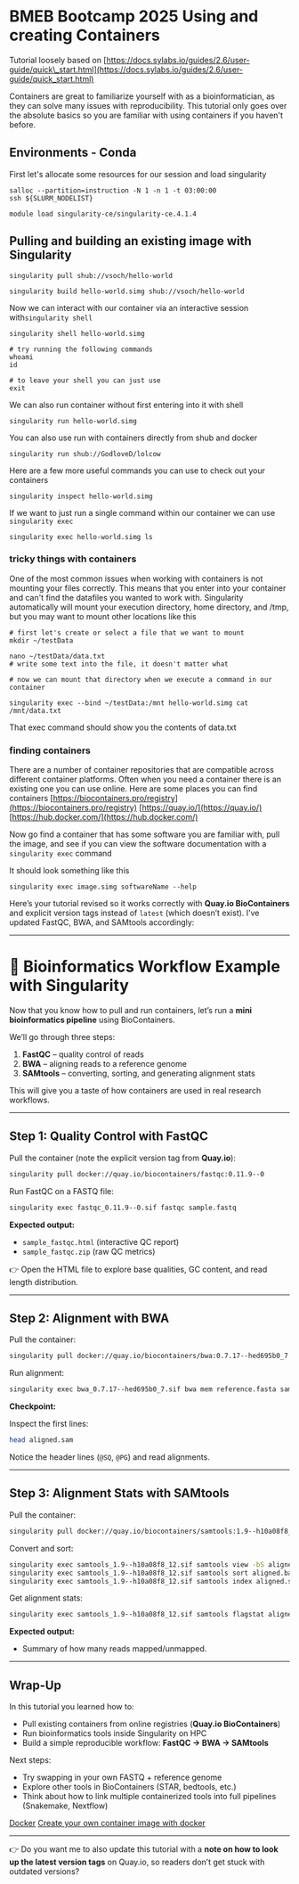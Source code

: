 # BMEB Bootcamp 2025 Using and creating Containers

Tutorial loosely based on [https://docs.sylabs.io/guides/2.6/user-guide/quick\_start.html](https://docs.sylabs.io/guides/2.6/user-guide/quick_start.html)

Containers are great to familiarize yourself with as a bioinformatician, as they can solve many issues with reproducibility. This tutorial only goes over the absolute basics so you are familiar with using containers if you haven't before.

## Environments - Conda

First let's allocate some resources for our session and load singularity

```
salloc --partition=instruction -N 1 -n 1 -t 03:00:00 
ssh ${SLURM_NODELIST}

module load singularity-ce/singularity-ce.4.1.4
```

## Pulling and building an existing image with Singularity

```
singularity pull shub://vsoch/hello-world 

singularity build hello-world.simg shub://vsoch/hello-world
```

Now we can interact with our container via an interactive session with`singularity shell`

```
singularity shell hello-world.simg

# try running the following commands 
whoami
id

# to leave your shell you can just use 
exit
```

We can also run container without first entering into it with shell

```
singularity run hello-world.simg
```

You can also use run with containers directly from shub and docker

```
singularity run shub://GodloveD/lolcow
```

Here are a few more useful commands you can use to check out your containers

```
singularity inspect hello-world.simg
```

If we want to just run a single command within our container we can use `singularity exec`

```
singularity exec hello-world.simg ls
```

### tricky things with containers

One of the most common issues when working with containers is not mounting your files correctly. This means that you enter into your container and can't find the datafiles you wanted to work with. Singularity automatically will mount your execution directory, home directory, and /tmp, but you may want to mount other locations like this

```
# first let's create or select a file that we want to mount
mkdir ~/testData

nano ~/testData/data.txt
# write some text into the file, it doesn't matter what 

# now we can mount that directory when we execute a command in our container 

singularity exec --bind ~/testData:/mnt hello-world.simg cat /mnt/data.txt
```

That exec command should show you the contents of data.txt

### finding containers

There are a number of container repositories that are compatible across different container platforms. Often when you need a container there is an existing one you can use online. Here are some places you can find containers
[https://biocontainers.pro/registry](https://biocontainers.pro/registry)
[https://quay.io/](https://quay.io/)
[https://hub.docker.com/](https://hub.docker.com/)

Now go find a container that has some software you are familiar with, pull the image, and see if you can view the software documentation with a `singularity exec` command

It should look something like this

```
singularity exec image.simg softwareName --help  
```

Here’s your tutorial revised so it works correctly with **Quay.io BioContainers** and explicit version tags instead of `latest` (which doesn’t exist). I’ve updated FastQC, BWA, and SAMtools accordingly:

---

# 🧬 Bioinformatics Workflow Example with Singularity

Now that you know how to pull and run containers, let’s run a **mini bioinformatics pipeline** using BioContainers.

We’ll go through three steps:

1. **FastQC** – quality control of reads
2. **BWA** – aligning reads to a reference genome
3. **SAMtools** – converting, sorting, and generating alignment stats

This will give you a taste of how containers are used in real research workflows.

---

## Step 1: Quality Control with FastQC

Pull the container (note the explicit version tag from **Quay.io**):

```bash
singularity pull docker://quay.io/biocontainers/fastqc:0.11.9--0
```

Run FastQC on a FASTQ file:

```bash
singularity exec fastqc_0.11.9--0.sif fastqc sample.fastq
```

**Expected output:**

* `sample_fastqc.html` (interactive QC report)
* `sample_fastqc.zip` (raw QC metrics)

👉 Open the HTML file to explore base qualities, GC content, and read length distribution.

---

## Step 2: Alignment with BWA

Pull the container:

```bash
singularity pull docker://quay.io/biocontainers/bwa:0.7.17--hed695b0_7
```

Run alignment:

```bash
singularity exec bwa_0.7.17--hed695b0_7.sif bwa mem reference.fasta sample.fastq > aligned.sam
```

**Checkpoint:**

Inspect the first lines:

```bash
head aligned.sam
```

Notice the header lines (`@SQ`, `@PG`) and read alignments.

---

## Step 3: Alignment Stats with SAMtools

Pull the container:

```bash
singularity pull docker://quay.io/biocontainers/samtools:1.9--h10a08f8_12
```

Convert and sort:

```bash
singularity exec samtools_1.9--h10a08f8_12.sif samtools view -bS aligned.sam > aligned.bam
singularity exec samtools_1.9--h10a08f8_12.sif samtools sort aligned.bam -o aligned.sorted.bam
singularity exec samtools_1.9--h10a08f8_12.sif samtools index aligned.sorted.bam
```

Get alignment stats:

```bash
singularity exec samtools_1.9--h10a08f8_12.sif samtools flagstat aligned.sorted.bam
```

**Expected output:**

* Summary of how many reads mapped/unmapped.

---

## Wrap-Up

In this tutorial you learned how to:

* Pull existing containers from online registries (**Quay.io BioContainers**)
* Run bioinformatics tools inside Singularity on HPC
* Build a simple reproducible workflow:
  **FastQC → BWA → SAMtools**

Next steps:

* Try swapping in your own FASTQ + reference genome
* Explore other tools in BioContainers (STAR, bedtools, etc.)
* Think about how to link multiple containerized tools into full pipelines (Snakemake, Nextflow)

[Docker](https://docker-curriculum.com/)
[Create your own container image with docker](https://chtc.cs.wisc.edu/uw-research-computing/docker-build)

---

👉 Do you want me to also update this tutorial with a **note on how to look up the latest version tags** on Quay.io, so readers don’t get stuck with outdated versions?

